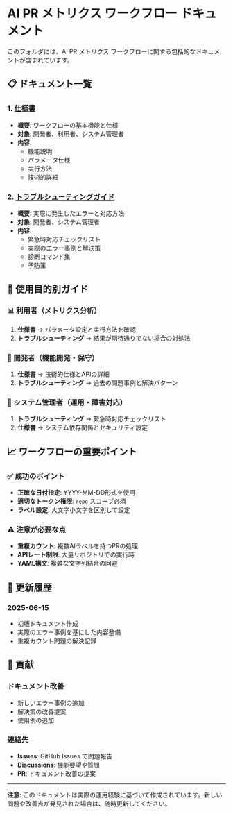 # AI PR メトリクス ワークフロー ドキュメント

このフォルダには、AI PR メトリクス ワークフローに関する包括的なドキュメントが含まれています。

## 📋 ドキュメント一覧

### 1. [仕様書](./ai-pr-metrics-workflow-spec.md)
- **概要**: ワークフローの基本機能と仕様
- **対象**: 開発者、利用者、システム管理者
- **内容**: 
  - 機能説明
  - パラメータ仕様
  - 実行方法
  - 技術的詳細

### 2. [トラブルシューティングガイド](./troubleshooting-guide.md)
- **概要**: 実際に発生したエラーと対応方法
- **対象**: 開発者、システム管理者
- **内容**:
  - 緊急時対応チェックリスト
  - 実際のエラー事例と解決策
  - 診断コマンド集
  - 予防策

## 🎯 使用目的別ガイド

### 📊 利用者（メトリクス分析）
1. **仕様書** → パラメータ設定と実行方法を確認
2. **トラブルシューティング** → 結果が期待通りでない場合の対処法

### 🔧 開発者（機能開発・保守）
1. **仕様書** → 技術的仕様とAPIの詳細
2. **トラブルシューティング** → 過去の問題事例と解決パターン

### 🚨 システム管理者（運用・障害対応）
1. **トラブルシューティング** → 緊急時対応チェックリスト
2. **仕様書** → システム依存関係とセキュリティ設定

## 📈 ワークフローの重要ポイント

### ✅ 成功のポイント
- **正確な日付指定**: YYYY-MM-DD形式を使用
- **適切なトークン権限**: `repo` スコープ必須
- **ラベル設定**: 大文字小文字を区別して設定

### ⚠️ 注意が必要な点
- **重複カウント**: 複数AIラベルを持つPRの処理
- **APIレート制限**: 大量リポジトリでの実行時
- **YAML構文**: 複雑な文字列結合の回避

## 🔄 更新履歴

### 2025-06-15
- 初版ドキュメント作成
- 実際のエラー事例を基にした内容整備
- 重複カウント問題の解決記録

## 🤝 貢献

### ドキュメント改善
- 新しいエラー事例の追加
- 解決策の改善提案
- 使用例の追加

### 連絡先
- **Issues**: GitHub Issues で問題報告
- **Discussions**: 機能要望や質問
- **PR**: ドキュメント改善の提案

---

**注意**: このドキュメントは実際の運用経験に基づいて作成されています。新しい問題や改善点が発見された場合は、随時更新してください。 
